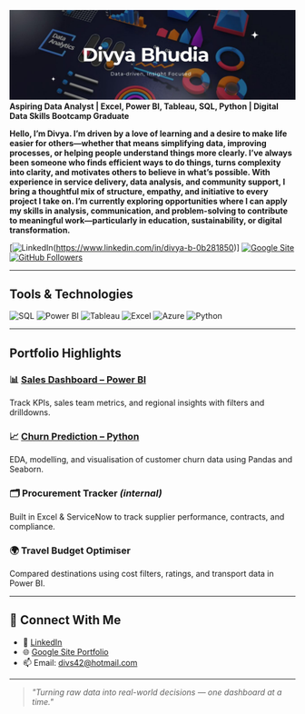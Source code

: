 ![GitHub Banner](./DivyaBanner.jpg)
**Aspiring Data Analyst | Excel, Power BI, Tableau, SQL, Python | Digital Data Skills Bootcamp Graduate**

**Hello, I’m Divya. I’m driven by a love of learning and a desire to make life easier for others—whether that means simplifying data, improving processes, or helping people understand things more clearly.
I’ve always been someone who finds efficient ways to do things, turns complexity into clarity, and motivates others to believe in what’s possible. With experience in service delivery, data analysis, and community support, I bring a thoughtful mix of structure, empathy, and initiative to every project I take on.
I’m currently exploring opportunities where I can apply my skills in analysis, communication, and problem-solving to contribute to meaningful work—particularly in education, sustainability, or digital transformation.**


[![LinkedIn](https://img.shields.io/badge/LinkedIn-Connect-blue?logo=linkedin)(https://www.linkedin.com/in/divya-b-0b281850)]
[![Google Site](https://img.shields.io/badge/Portfolio-Google%20Site-orange)](https://sites.google.com/view/divyab25/home)
[![GitHub Followers](https://img.shields.io/github/followers/divyab25?label=Follow&style=social)](https://github.com/divyab25)

---

## Tools & Technologies

![SQL](https://img.shields.io/badge/SQL-4479A1?logo=sqlite&logoColor=fff)
![Power BI](https://img.shields.io/badge/Power%20BI-F2C811?logo=powerbi&logoColor=000)
![Tableau](https://img.shields.io/badge/Tableau-E97627?logo=tableau&logoColor=fff)
![Excel](https://img.shields.io/badge/Excel-217346?logo=microsoft-excel&logoColor=fff)
![Azure](https://img.shields.io/badge/Azure-007FFF?logo=microsoftazure&logoColor=fff)
![Python](https://img.shields.io/badge/Python-3670A0?logo=python&logoColor=fff)

---

## Portfolio Highlights

### 📊 [Sales Dashboard – Power BI](#)
Track KPIs, sales team metrics, and regional insights with filters and drilldowns.

### 📈 [Churn Prediction – Python](#)
EDA, modelling, and visualisation of customer churn data using Pandas and Seaborn.

### 🗂️ Procurement Tracker *(internal)*
Built in Excel & ServiceNow to track supplier performance, contracts, and compliance.

### 🌍 Travel Budget Optimiser
Compared destinations using cost filters, ratings, and transport data in Power BI.

---

## 🔗 Connect With Me

- 💼 [LinkedIn](https://www.linkedin.com/in/divya-b-0b281850)
- 🌐 [Google Site Portfolio](https://sites.google.com/view/divyab25/home)
- 📫 Email: divs42@hotmail.com

---

> _"Turning raw data into real-world decisions — one dashboard at a time."_


